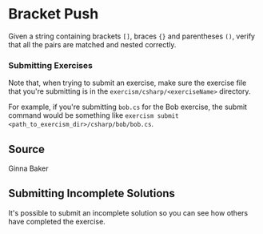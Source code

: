 # Bracket Push

Given a string containing brackets `[]`, braces `{}` and parentheses `()`,
verify that all the pairs are matched and nested correctly.

### Submitting Exercises

Note that, when trying to submit an exercise, make sure the exercise file that you're submitting is in the `exercism/csharp/<exerciseName>` directory.

For example, if you're submitting `bob.cs` for the Bob exercise, the submit command would be something like `exercism submit <path_to_exercism_dir>/csharp/bob/bob.cs`.
## Source

Ginna Baker

## Submitting Incomplete Solutions
It's possible to submit an incomplete solution so you can see how others have completed the exercise.
